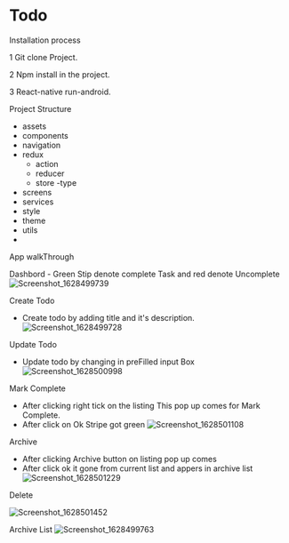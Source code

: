 
# Todo

Installation process

 1 Git clone Project.
 
 2 Npm install in the project.
 
 3 React-native run-android.
 
 Project Structure
  - assets
  - components
  - navigation
  - redux
    - action
    - reducer
    - store
    -type
  - screens
  - services
  - style
  - theme
  - utils
  - 
   App walkThrough
   
   Dashbord
    - Green Stip denote complete Task and red denote Uncomplete
   ![Screenshot_1628499739](https://user-images.githubusercontent.com/12965388/128684800-5bb7d2c8-ee18-48a5-8e12-df0594e9d8b8.png)

Create Todo
 - Create todo by adding title and it's description.
 ![Screenshot_1628499728](https://user-images.githubusercontent.com/12965388/128685008-26ef0b9a-6f00-43fb-ab5b-b3d867fc8c3b.png)
 
 Update Todo
 - Update todo by changing in preFilled input Box
![Screenshot_1628500998](https://user-images.githubusercontent.com/12965388/128685252-a2b236a8-d865-4b81-9f52-8d1bbd0bcaea.png)

Mark Complete
 - After clicking right tick on the listing This pop up comes for Mark Complete.
 - After click on Ok Stripe got green
![Screenshot_1628501108](https://user-images.githubusercontent.com/12965388/128685436-27baea83-0f49-4cec-a635-ca7539db9491.png)

Archive
 - After clicking Archive button on listing pop up comes
 - After click ok it  gone from current list and appers in archive list
![Screenshot_1628501229](https://user-images.githubusercontent.com/12965388/128685625-b3b5a000-0aab-4162-b61e-84cf649487f2.png)

Delete

![Screenshot_1628501452](https://user-images.githubusercontent.com/12965388/128686030-72ab76f2-c4e3-48fb-b00d-e54930855219.png)

  Archive List
 ![Screenshot_1628499763](https://user-images.githubusercontent.com/12965388/128684496-fced8a46-1c2c-43b1-872a-a98ea0dd90bb.png)
 
